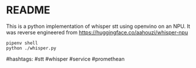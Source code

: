 # README

This is a python implementation of whisper stt using openvino on an NPU.
It was reverse engineered from https://huggingface.co/aahouzi/whisper-npu

```
pipenv shell
python ./whisper.py
```

\#hashtags: #stt #whisper #service #promethean
